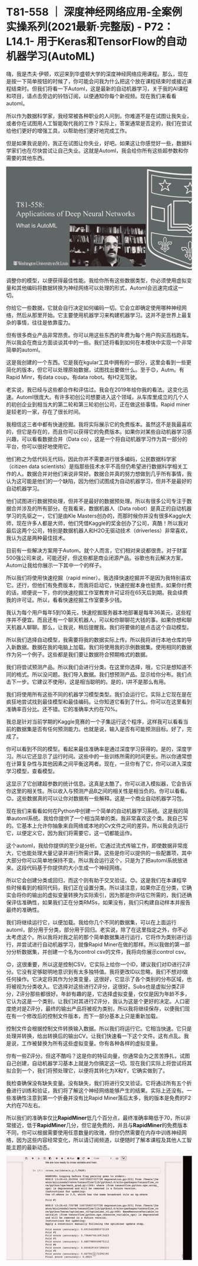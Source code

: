 # T81-558 ｜ 深度神经网络应用-全案例实操系列(2021最新·完整版) - P72：L14.1- 用于Keras和TensorFlow的自动机器学习(AutoML) 

嗨，我是杰夫·伊顿，欢迎来到华盛顿大学的深度神经网络应用课程。那么，现在是按一下简单按钮的时候了，你可能会问我为什么把这个放在课程结束时或接近课程结束时。但我们将看一下Automl，这是最新的自动机器学习，关于我的AI课程和项目，请点击旁边的铃铛订阅，以便通知你每个新视频。现在我们来看看automl。

所以作为数据科学家，我经常被各种职业的人问到。你难道不是在试图让我失业，或者你在试图用人工智能取代我的工作？实际上，答案通常是否定的，我们在尝试给他们更好的增强工具，以帮助他们更好地完成工作。

但是如果我说是的，我正在试图让你失业，好吧。如果这让你感觉好一些，数据科学家们也在尽快尝试让自己失业。这就是Automl，我会给你所有这些超参数和你需要的其他东西。

![](img/67b8d48f06378eb6160104ddd9b99eab_1.png)

调整你的模型，以便获得最佳性能。我给你所有这些数据类型，你必须使用虚拟变量和其他编码将数据转换为神经网络可以处理的形式，Automl会迅速完成这一切。

你给它一些数据，它就会自行决定如何编码一切。它会立即确定使用哪种神经网络，然后从那里开始。它主要使用机器学习来构建机器学习。这并不是世界上最复杂的事情，往往是依靠蛮力。

但有很多商业产品非常昂贵。你可以用这些东西的年费为每个用户购买高档跑车。所以我会在商业方面谈谈其中的一些。我们还将看到如何在本模块中实现一个非常简单的automl。

这是我创建的一个东西。它是我在kgular工具中拥有的一部分，这里会看到一些更简化的版本，但它可以处理原始数据，试图找出要做什么。至于😊，Autm。有Rapid Minr，有data coup。有data robot。有H2无驾驶。

老实说，我已经与这些都合作和评估过。我会在2019年给你我的看法。这变化迅速。Automl很庞大。有许多初创公司想要进入这个领域，从车库里成立的几个人的初创企业到相当大的第二轮和第三轮初创公司，正在做这些事情。Rapid miner是较老的一家，存在了很长时间。

我相信这三者中都有快速挖掘。我将实际展示它的免费版本。虽然这不是我最喜欢的，但它是存在的，而且你可以获得它的免费版本。如果你对某些自动机器学习感兴趣，可以看看数据合并（Data co），这是一个将自动机器学习作为其一部分的平台，你可以很好地使用它。

他们称之为低代码无代码，因此你并不需要进行很多编码，公民数据科学家（citizen data scientists）是指那些技术水平不高但仍希望进行数据科学相关工作的人。数据合并对他们来说非常好。数据合并真的努力想做到几乎所有事情，我认为这可能是他们的一个缺陷，因为他们试图成为自动机器学习，但并不是最好的自动机器学习。

他们试图进行数据预处理，但并不是最好的数据预处理。所以有很多公司专注于数据合并涉及的所有部分。在我看来，数据机器人（Data robot）是真正的自动机器学习的先驱之一，它们是由Kle Masters创办的，而那时候你并没有很多Kaggle大师，现在许多人都是大师，他们凭借Kaggle的奖金创办了公司，真酷！所以我对最后这两个公司，特别是数据机器人和H2O无驱动技术（driverless）非常喜欢，我认为这是两种最佳技术。

目前有一些解决方案用于Autom。就个人而言，它们相对来说都很贵。对于财富500强公司来说，可能还好，但这些都是商业闭源产品。谷歌也有云解决方案，Autom让我给你展示一下其中一个的样子。

所以我们将使用快速挖掘（rapid miner）。我选择快速挖掘并不是因为我特别喜欢它。还行，但他们有免费版本，而我将启动它，快速挖掘本身也挺贵。如果你付费的话，顺便说一下，你的快速挖掘工作室教育许可证将在65天后到期。我会续费我的许可证。所以，看看快速挖掘工作室要多少钱。

我认为每个用户每年5到10美元，快速挖掘服务器本地部署是每年36美元，这些程序并不便宜。而且还有一个聊天机器人，可以和你聊聊花大钱的事。如果你想和聊天机器人聊聊。那么，让我说，稍后提醒我。我们将要做的是点击这个自动模型。

所以我们选择自动模型，我需要将我的数据实际上传。所以我将进行本地仓库的导入新数据。数据在我的电脑上加载。我们将使用我的示例数据集。使用相同的数据作为另一个例子。这些都是我们要让数据符合预期格式的数据。

我们将尝试预测产品。所以我们会进行分类。在这里你选择，哦，它只是想知道不同的格式。所以没问题。我们导入数据。我们想预测产品。显示给你分布。我们点击下一步。它建议不使用I，这是相当聪明的。是的，I并不是那么有用。

我们将使用所有这些不同的机器学习模型类型。我们会运行它。实际上它现在是在疯狂地尝试找到最佳模型和最佳编码。让你知道它看到了什么。你可以在这里看到准确率百分比。还不错。它的准确率大约在70%。

我总是针对当前学期的Kaggle竞赛的一个子集运行这个程序，这样我可以看看当前的数据集是否有任何预测能力。也就是说，输入是否有可能预测目标。好了，完成了。

你可以看到不同的模型。看起来最佳准确率是通过深度学习获得的。是的，深度学习。所以它还显示了运行时间。这些中的一些训练所需的时间更长。所以你通常想在计算复杂性与其他因素之间平衡这两者。现在，一旦你有了它，你可以进入深度学习模型，查看模型。

这显示了它创建超参数的统计信息。这真是太酷了。你可以进入模拟器，它会告诉你这里的相关性。所以收入与预测产品B之间的相关性是相当负的。你可以看看。😊。这些数据真的可以让你对数据有一些解释。这是一个商业自动机器学习包。

现在我们来看看如何在Python中创建一个简单的自动机器学习系统。这是我的简单automl系统。我给你提供了一个相当简单的类。我非常喜欢这个类。我自己写的。它基本上允许你抽象来自网络或本地的Cv文件之间的差异。所以我会先运行它，以便定义它，因为我们将需要它，这一切都能运作。

这个automl，我给你提供的至少是分析。它通过流式传输工作，即使数据非常庞大，它也能处理大量记录并进行所需计算。这些是你可以提供的一些配置项，其中大部分你可以简单地保持不变。所以我会运行这个，只是为了把automl系统放进来。这段代码基于你提供的大小生成一个神经网络。

所以它会创建分类或回归，而这个则有助于交叉验证。😊。这是我们在本课程早些时候看到的相同代码，我们正在设置分类。所以请注意，如果你正在分类，它确实会将你的输出的虚拟变量转换为实际索引，因为那是你评估它所需的，我们还确保评估准确性，如果我们正在分类RMSs，如果没有，我们只构建自动样本并报告最终的准确性。

我们将继续运行它，以便加载。我给你几个不同的数据集，可以在上面运行automl，部分用于分类，部分用于回归。老实说，除了在这里指定之外，你不必太考虑这个。所以我将对我之前的那个简单数据集进行运行，它将作为类别进行运行，并尝试进行自动机器学习，就像Rapid Miner在做的那样。所以我做的第一部分分析数据集，并创建一个名为control csv的文件，我将向你展示control csv。

😊，这很重要，所以这是控制CSV。它实际上给你一个ID，建议我们对ID进行Z评分。它没有足够聪明地意识到有太多独特值。我将更改ID以忽略，我们不想对I做任何操作。它决定将其作为分类变量，这很好，它显示了各个类别的分布区域，也将被视为分类收入。它选择对这些进行Z评分，这很好。Subs也是虚拟分类Z评分，Z评分那些都很好。年龄有趣的是，它选择虚拟变量，仅仅是因为年龄不多，它认为这是一个类别，让我们对其进行Z评分，我认为这是个更好的决定。人口密度绝对是Z评分，最终的输出产品将被视为类别，所以我将继续保存，以便我们现在有一个修改后的控制文件版本，而下一部分基本上只是重新加载。

控制文件会根据控制文件转换输入数据。所以我们将运行它。它相当快速。它只是处理并转换，给出转换后的输出CV。让我们快速看一下这个文件。这有点乱。我是说，工作被替换为所有这些虚拟变量。你有各种各样的虚拟变量。

你有一些Z评分。但这不酷吗？这是你的特征向量，你通常会为之苦苦挣扎，试图自己创建，自动机器学习基本上就是为你搞定这一切。现在我们实际上将尝试将其拟合到一个，我们将预处理它，以便将其转化为X和Y，它确实做到了。

我检查确保没有缺失变量。没有缺失，我们将进行交叉验证。它将通过所有五个折叠进行训练和验证，我们将了解这个神经网络能够产生的结果。实际上还没有。一些准确性注意到第一个折叠并没有比Rapid Miner落后太多，我的版本是免费的F2大约在70左右。

所以我们的准确率仅比**RapidMiner**低几个百分点，最终准确率略低于70，所以非常接近，低于**RapidMiner**几分，但它是免费的，并且与**RapidMiner**的免费版本不同，你可以根据需要使用任意数量的玫瑰，但你仍然需要在内存中训练神经网络，因为这些内容经常变化，所以请订阅频道，以便随时了解本课程及其他人工智能主题的最新动态。

![](img/67b8d48f06378eb6160104ddd9b99eab_3.png)
